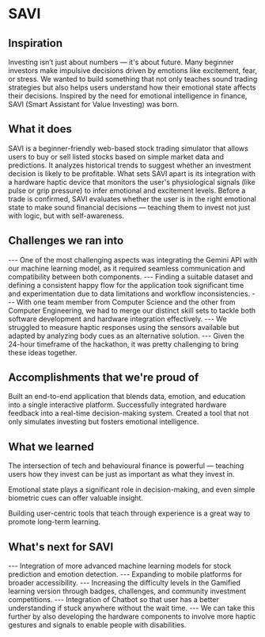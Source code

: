 # SAVI
## Inspiration
Investing isn’t just about numbers — it's about future. Many beginner investors make impulsive decisions driven by emotions like excitement, fear, or stress. We wanted to build something that not only teaches sound trading strategies but also helps users understand how their emotional state affects their decisions. Inspired by the need for emotional intelligence in finance, SAVI (Smart Assistant for Value Investing) was born.

## What it does
SAVI is a beginner-friendly web-based stock trading simulator that allows users to buy or sell listed stocks based on simple market data and predictions. It analyzes historical trends to suggest whether an investment decision is likely to be profitable. What sets SAVI apart is its integration with a hardware haptic device that monitors the user's physiological signals (like pulse or grip pressure) to infer emotional and excitement levels. Before a trade is confirmed, SAVI evaluates whether the user is in the right emotional state to make sound financial decisions — teaching them to invest not just with logic, but with self-awareness.

## Challenges we ran into
--- One of the most challenging aspects was integrating the Gemini API with our machine learning model, as it required seamless communication and compatibility between both components.
--- Finding a suitable dataset and defining a consistent happy flow for the application took significant time and experimentation due to data limitations and workflow inconsistencies.
--- With one team member from Computer Science and the other from Computer Engineering, we had to merge our distinct skill sets to tackle both software development and hardware integration effectively.
--- We struggled to measure haptic responses using the sensors available but adapted by analyzing body cues as an alternative solution.
--- Given the 24-hour timeframe of the hackathon, it was pretty challenging to bring these ideas together.

## Accomplishments that we're proud of
Built an end-to-end application that blends data, emotion, and education into a single interactive platform.
Successfully integrated hardware feedback into a real-time decision-making system.
Created a tool that not only simulates investing but fosters emotional intelligence.

## What we learned
The intersection of tech and behavioural finance is powerful — teaching users how they invest can be just as important as what they invest in.

Emotional state plays a significant role in decision-making, and even simple biometric cues can offer valuable insight.

Building user-centric tools that teach through experience is a great way to promote long-term learning.

## What's next for SAVI
--- Integration of more advanced machine learning models for stock prediction and emotion detection.
--- Expanding to mobile platforms for broader accessibility.
--- Increasing the difficulty levels in the Gamified learning version through badges, challenges, and community investment competitions.
--- Integration of Chatbot so that user has a better understanding if stuck anywhere without the wait time.
--- We can take this further by also developing the hardware components to involve more haptic gestures and signals to enable people with disabilities.

